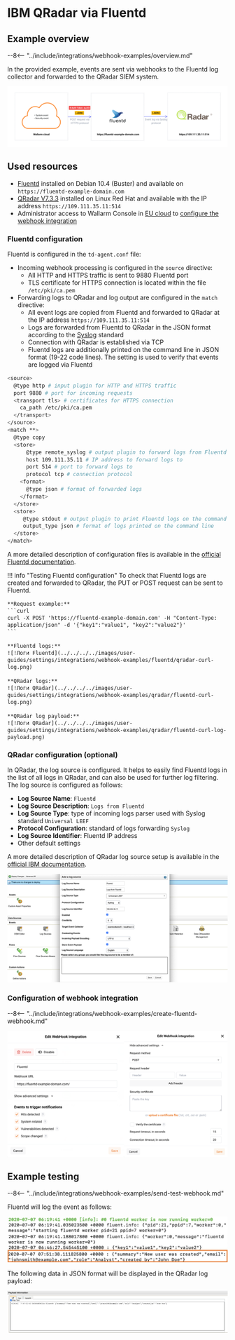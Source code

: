 # IBM QRadar via Fluentd

## Example overview

--8<-- "../include/integrations/webhook-examples/overview.md"

In the provided example, events are sent via webhooks to the Fluentd log collector and forwarded to the QRadar SIEM system.

![!Webhook flow](../../../../images/user-guides/settings/integrations/webhook-examples/fluentd/qradar-scheme.png)

## Used resources

* [Fluentd](#fluentd-configuration) installed on Debian 10.4 (Buster) and available on `https://fluentd‑example‑domain.com`
* [QRadar V7.3.3](#qradar-configuration-optional) installed on Linux Red Hat and available with the IP address `https://109.111.35.11:514`
* Administrator access to Wallarm Console in [EU cloud](https://my.wallarm.com) to [configure the webhook integration](#configuration-of-webhook-integration)

### Fluentd configuration

Fluentd is configured in the `td-agent.conf` file:

* Incoming webhook processing is configured in the `source` directive:
    * All HTTP and HTTPS traffic is sent to 9880 Fluentd port
    * TLS certificate for HTTPS connection is located within the file `/etc/pki/ca.pem`
* Forwarding logs to QRadar and log output are configured in the `match` directive:
    * All event logs are copied from Fluentd and forwarded to QRadar at the IP address `https://109.111.35.11:514`
    * Logs are forwarded from Fluentd to QRadar in the JSON format according to the [Syslog](https://en.wikipedia.org/wiki/Syslog) standard
    * Connection with QRadar is established via TCP
    * Fluentd logs are additionally printed on the command line in JSON format (19-22 code lines). The setting is used to verify that events are logged via Fluentd

```bash linenums="1"
<source>
  @type http # input plugin for HTTP and HTTPS traffic
  port 9880 # port for incoming requests
  <transport tls> # certificates for HTTPS connection
    ca_path /etc/pki/ca.pem
  </transport>
</source>
<match **>
  @type copy
  <store>
      @type remote_syslog # output plugin to forward logs from Fluentd via Syslog
      host 109.111.35.11 # IP address to forward logs to
      port 514 # port to forward logs to
      protocol tcp # connection protocol
    <format>
      @type json # format of forwarded logs
    </format>
  </store>
  <store>
     @type stdout # output plugin to print Fluentd logs on the command line
     output_type json # format of logs printed on the command line
  </store>
</match>
```

A more detailed description of configuration files is available in the [official Fluentd documentation](https://docs.fluentd.org/configuration/config-file).

!!! info "Testing Fluentd configuration"
    To check that Fluentd logs are created and forwarded to QRadar, the PUT or POST request can be sent to Fluentd.

    **Request example:**
    ```curl
    curl -X POST 'https://fluentd‑example‑domain.com' -H "Content-Type: application/json" -d '{"key1":"value1", "key2":"value2"}'
    ```

    **Fluentd logs:**
    ![!Логи Fluentd](../../../../images/user-guides/settings/integrations/webhook-examples/fluentd/qradar-curl-log.png)

    **QRadar logs:**
    ![!Логи QRadar](../../../../images/user-guides/settings/integrations/webhook-examples/qradar/fluentd-curl-log.png)

    **QRadar log payload:**
    ![!Логи QRadar](../../../../images/user-guides/settings/integrations/webhook-examples/qradar/fluentd-curl-log-payload.png)

### QRadar configuration (optional)

In QRadar, the log source is configured. It helps to easily find Fluentd logs in the list of all logs in QRadar, and can also be used for further log filtering. The log source is configured as follows:

* **Log Source Name**: `Fluentd`
* **Log Source Description**: `Logs from Fluentd`
* **Log Source Type**: type of incoming logs parser used with Syslog standard `Universal LEEF`
* **Protocol Configuration**: standard of logs forwarding `Syslog`
* **Log Source Identifier**: Fluentd IP address
* Other default settings

A more detailed description of QRadar log source setup is available in the [official IBM documentation](https://www.ibm.com/support/knowledgecenter/en/SS42VS_DSM/com.ibm.dsm.doc/b_dsm_guide.pdf?origURL=SS42VS_DSM/b_dsm_guide.pdf).

![!QRadar log source setup for Fluentd](../../../../images/user-guides/settings/integrations/webhook-examples/qradar/fluentd-setup.png)

### Configuration of webhook integration

--8<-- "../include/integrations/webhook-examples/create-fluentd-webhook.md"

![!Webhook integration with Fluentd](../../../../images/user-guides/settings/integrations/webhook-examples/fluentd/add-webhook-integration.png)

## Example testing

--8<-- "../include/integrations/webhook-examples/send-test-webhook.md"

Fluentd will log the event as follows:

![!Log about new user in QRadar from Fluentd](../../../../images/user-guides/settings/integrations/webhook-examples/fluentd/qradar-user-log.png)

The following data in JSON format will be displayed in the QRadar log payload:

![!New user card in QRadar from Fluentd](../../../../images/user-guides/settings/integrations/webhook-examples/qradar/fluentd-user.png)
